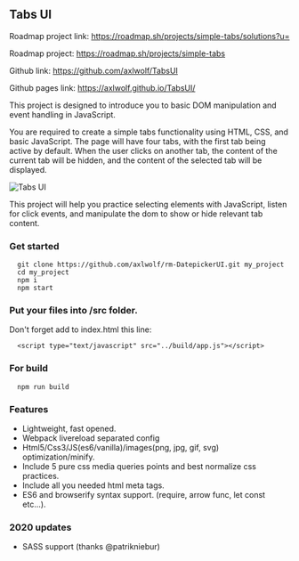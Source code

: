 ## Tabs UI

Roadmap project link: https://roadmap.sh/projects/simple-tabs/solutions?u=

Roadmap project: https://roadmap.sh/projects/simple-tabs

Github link: https://github.com/axlwolf/TabsUI

Github pages link: https://axlwolf.github.io/TabsUI/

This project is designed to introduce you to basic DOM manipulation and event handling in JavaScript.

You are required to create a simple tabs functionality using HTML, CSS, and basic JavaScript. The page will have four tabs, with the first tab being active by default. When the user clicks on another tab, the content of the current tab will be hidden, and the content of the selected tab will be displayed.

![Tabs UI](https://assets.roadmap.sh/guest/simple-tabs-8e6gy.png)

This project will help you practice selecting elements with JavaScript, listen for click events, and manipulate the dom to show or hide relevant tab content.

### Get started

```
  git clone https://github.com/axlwolf/rm-DatepickerUI.git my_project
  cd my_project
  npm i
  npm start
```

### Put your files into /src folder.

Don't forget add to index.html this line:
```
  <script type="text/javascript" src="../build/app.js"></script>
```

### For build

```
  npm run build
```

### Features

- Lightweight, fast opened.
- Webpack livereload separated config
- Html5/Css3/JS(es6/vanilla)/images(png, jpg, gif, svg) optimization/minify.
- Include 5 pure css media queries points and best normalize css practices.
- Include all you needed html meta tags.
- ES6 and browserify syntax support. (require, arrow func, let const etc...).

### 2020 updates

- SASS support (thanks @patrikniebur)
